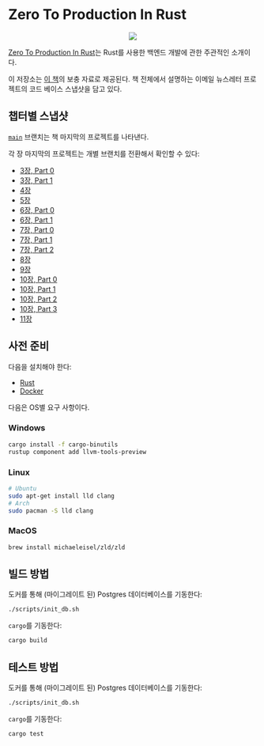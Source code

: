 # Zero To Production In Rust

<div align="center"><a href="https://zero2prod.com" target="_blank"><img src="https://www.zero2prod.com/assets/img/zero2prod_banner.webp" /></a></div>

[Zero To Production In Rust](https://zero2prod.com)는 Rust를 사용한 백엔드 개발에 관한 주관적인 소개이다.

이 저장소는 [이 책](https://zero2prod.com/)의 보충 자료로 제공된다. 책 전체에서 설명하는 이메일 뉴스레터 프로젝트의 코드 베이스 스냅샷을 담고 있다.

## 챕터별 스냅샷

[`main`](https://github.com/moseskim/zero-to-production) 브랜치는 책 마지막의 프로젝트를 나타낸다.

각 장 마지막의 프로젝트는 개별 브랜치를 전환해서 확인할 수 있다:

- [3장, Part 0](https://github.com/moseskim/zero-to-production/tree/root-chapter-03-part0)
- [3장, Part 1](https://github.com/moseskim/zero-to-production/tree/root-chapter-03-part1)
- [4장](https://github.com/moseskim/zero-to-production/tree/root-chapter-04)
- [5장](https://github.com/moseskim/zero-to-production/tree/root-chapter-05)
- [6장, Part 0](https://github.com/moseskim/zero-to-production/tree/root-chapter-06-part0)
- [6장, Part 1](https://github.com/moseskim/zero-to-production/tree/root-chapter-06-part1)
- [7장, Part 0](https://github.com/moseskim/zero-to-production/tree/root-chapter-07-part0)
- [7장, Part 1](https://github.com/moseskim/zero-to-production/tree/root-chapter-07-part1)
- [7장, Part 2](https://github.com/moseskim/zero-to-production/tree/root-chapter-07-part2)
- [8장](https://github.com/moseskim/zero-to-production/tree/root-chapter-08)
- [9장](https://github.com/moseskim/zero-to-production/tree/root-chapter-09)
- [10장, Part 0](https://github.com/moseskim/zero-to-production/tree/root-chapter-10-part0)
- [10장, Part 1](https://github.com/moseskim/zero-to-production/tree/root-chapter-10-part1)
- [10장, Part 2](https://github.com/moseskim/zero-to-production/tree/root-chapter-10-part2)
- [10장, Part 3](https://github.com/moseskim/zero-to-production/tree/root-chapter-10-part3)
- [11장](https://github.com/moseskim/zero-to-production/tree/root-chapter-11)

## 사전 준비

다음을 설치해야 한다:

- [Rust](https://www.rust-lang.org/tools/install)
- [Docker](https://docs.docker.com/get-docker/)

다음은 OS별 요구 사항이다.

### Windows
  
```bash
cargo install -f cargo-binutils
rustup component add llvm-tools-preview
```

### Linux

```bash
# Ubuntu 
sudo apt-get install lld clang
# Arch 
sudo pacman -S lld clang
```

### MacOS

```bash
brew install michaeleisel/zld/zld
```

## 빌드 방법

도커를 통해 (마이그레이트 된) Postgres 데이터베이스를 기동한다:

```bash
./scripts/init_db.sh
```

`cargo`를 기동한다:

```bash
cargo build
```

## 테스트 방법

도커를 통해 (마이그레이트 된) Postgres 데이터베이스를 기동한다:

```bash
./scripts/init_db.sh
```

`cargo`를 기동한다:

```bash
cargo test 
```
